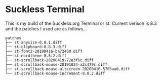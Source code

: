 # Suckless Terminal
This is my build of the Suckless.org Terminal or st.
Current verison is 8.3 and the patches I used are as follows...

```
patches
├── st-anysize-0.8.1.diff
├── st-clipboard-0.8.3.diff
├── st-font2-20190416-ba72400.diff
├── st-nordtheme-0.8.2.diff
├── st-scrollback-20200419-72e3f6c.diff
├── st-scrollback-mouse-20191024-a2c479c.diff
├── st-scrollback-mouse-altscreen-20200416-5703aa0.diff
└── st-scrollback-mouse-increment-0.8.2.diff
```
